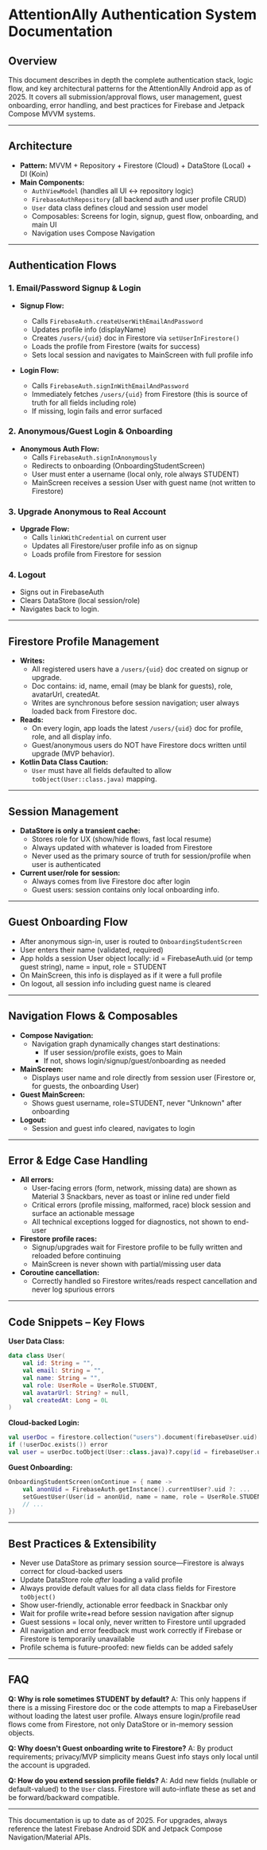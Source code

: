 # AttentionAlly Authentication System Documentation

## Overview

This document describes in depth the complete authentication stack, logic flow, and key
architectural patterns for the AttentionAlly Android app as of 2025. It covers all
submission/approval flows, user management, guest onboarding, error handling, and best practices for
Firebase and Jetpack Compose MVVM systems.

---

## Architecture

- **Pattern:** MVVM + Repository + Firestore (Cloud) + DataStore (Local) + DI (Koin)
- **Main Components:**
    - `AuthViewModel` (handles all UI <-> repository logic)
    - `FirebaseAuthRepository` (all backend auth and user profile CRUD)
    - `User` data class defines cloud and session user model
    - Composables: Screens for login, signup, guest flow, onboarding, and main UI
    - Navigation uses Compose Navigation

---

## Authentication Flows

### 1. Email/Password Signup & Login

- **Signup Flow:**
    - Calls `FirebaseAuth.createUserWithEmailAndPassword`
    - Updates profile info (displayName)
    - Creates `/users/{uid}` doc in Firestore via `setUserInFirestore()`
    - Loads the profile from Firestore (waits for success)
    - Sets local session and navigates to MainScreen with full profile info

- **Login Flow:**
    - Calls `FirebaseAuth.signInWithEmailAndPassword`
    - Immediately fetches `/users/{uid}` from Firestore (this is source of truth for all fields
      including role)
    - If missing, login fails and error surfaced

### 2. Anonymous/Guest Login & Onboarding

- **Anonymous Auth Flow:**
    - Calls `FirebaseAuth.signInAnonymously`
    - Redirects to onboarding (OnboardingStudentScreen)
    - User must enter a username (local only, role always STUDENT)
    - MainScreen receives a session User with guest name (not written to Firestore)

### 3. Upgrade Anonymous to Real Account

- **Upgrade Flow:**
    - Calls `linkWithCredential` on current user
    - Updates all Firestore/user profile info as on signup
    - Loads profile from Firestore for session

### 4. Logout

- Signs out in FirebaseAuth
- Clears DataStore (local session/role)
- Navigates back to login.

---

## Firestore Profile Management

- **Writes:**
    - All registered users have a `/users/{uid}` doc created on signup or upgrade.
    - Doc contains: id, name, email (may be blank for guests), role, avatarUrl, createdAt.
    - Writes are synchronous before session navigation; user always loaded back from Firestore doc.
- **Reads:**
    - On every login, app loads the latest `/users/{uid}` doc for profile, role, and all display
      info.
    - Guest/anonymous users do NOT have Firestore docs written until upgrade (MVP behavior).
- **Kotlin Data Class Caution:**
    - `User` must have all fields defaulted to allow `toObject(User::class.java)` mapping.

---

## Session Management

- **DataStore is only a transient cache:**
    - Stores role for UX (show/hide flows, fast local resume)
    - Always updated with whatever is loaded from Firestore
    - Never used as the primary source of truth for session/profile when user is authenticated
- **Current user/role for session:**
    - Always comes from live Firestore doc after login
    - Guest users: session contains only local onboarding info.

---

## Guest Onboarding Flow

- After anonymous sign-in, user is routed to `OnboardingStudentScreen`
- User enters their name (validated, required)
- App holds a session User object locally: id = FirebaseAuth.uid (or temp guest string), name =
  input, role = STUDENT
- On MainScreen, this info is displayed as if it were a full profile
- On logout, all session info including guest name is cleared

---

## Navigation Flows & Composables

- **Compose Navigation:**
    - Navigation graph dynamically changes start destinations:
        - If user session/profile exists, goes to Main
        - If not, shows login/signup/guest/onboarding as needed
- **MainScreen:**
    - Displays user name and role directly from session user (Firestore or, for guests, the
      onboarding User)
- **Guest MainScreen:**
    - Shows guest username, role=STUDENT, never "Unknown" after onboarding
- **Logout:**
    - Session and guest info cleared, navigates to login

---

## Error & Edge Case Handling

- **All errors:**
    - User-facing errors (form, network, missing data) are shown as Material 3 Snackbars, never as
      toast or inline red under field
    - Critical errors (profile missing, malformed, race) block session and surface an actionable
      message
    - All technical exceptions logged for diagnostics, not shown to end-user
- **Firestore profile races:**
    - Signup/upgrades wait for Firestore profile to be fully written and reloaded before continuing
    - MainScreen is never shown with partial/missing user data
- **Coroutine cancellation:**
    - Correctly handled so Firestore writes/reads respect cancellation and never log spurious errors

---

## Code Snippets – Key Flows

**User Data Class:**

```kotlin
data class User(
    val id: String = "",
    val email: String = "",
    val name: String = "",
    val role: UserRole = UserRole.STUDENT,
    val avatarUrl: String? = null,
    val createdAt: Long = 0L
)
```

**Cloud-backed Login:**

```kotlin
val userDoc = firestore.collection("users").document(firebaseUser.uid).get().await()
if (!userDoc.exists()) error
val user = userDoc.toObject(User::class.java)?.copy(id = firebaseUser.uid)
```

**Guest Onboarding:**

```kotlin
OnboardingStudentScreen(onContinue = { name ->
    val anonUid = FirebaseAuth.getInstance().currentUser?.uid ?: ...
    setGuestUser(User(id = anonUid, name = name, role = UserRole.STUDENT))
    // ...
})
```

---

## Best Practices & Extensibility

- Never use DataStore as primary session source—Firestore is always correct for cloud-backed users
- Update DataStore role _after_ loading a valid profile
- Always provide default values for all data class fields for Firestore `toObject()`
- Show user-friendly, actionable error feedback in Snackbar only
- Wait for profile write+read before session navigation after signup
- Guest sessions = local only, never written to Firestore until upgraded
- All navigation and error feedback must work correctly if Firebase or Firestore is temporarily
  unavailable
- Profile schema is future-proofed: new fields can be added safely

---

## FAQ

**Q: Why is role sometimes STUDENT by default?**
A: This only happens if there is a missing Firestore doc or the code attempts to map a FirebaseUser
without loading the latest user profile. Always ensure login/profile read flows come from Firestore,
not only DataStore or in-memory session objects.

**Q: Why doesn't Guest onboarding write to Firestore?**
A: By product requirements; privacy/MVP simplicity means Guest info stays only local until the
account is upgraded.

**Q: How do you extend session profile fields?**
A: Add new fields (nullable or default-valued) to the `User` class. Firestore will auto-inflate
these as set and be forward/backward compatible.

---

This documentation is up to date as of 2025. For upgrades, always reference the latest Firebase
Android SDK and Jetpack Compose Navigation/Material APIs.
